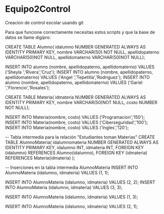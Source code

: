 # Equipo2Control
Creacion de control escolar usando git

Para que funcione correctamente necesitas estos scripts y que la base de datos se llame digipro:

CREATE TABLE Alumno(
idalumno NUMBER GENERATED ALWAYS AS IDENTITY PRIMARY KEY,
nombre VARCHAR(50) NOT NULL,
apellidopaterno VARCHAR(50)NOT NULL,
apellidomaterno VARCHAR(50)NOT NULL);

INSERT INTO alumno (nombre, apellidopaterno, apellidomaterno) VALUES ('Sheyla ','Rivera','Cruz');
INSERT INTO alumno (nombre, apellidopaterno, apellidomaterno) VALUES ('Angel ','Tepetitla','Rodriguez');
INSERT INTO alumno (nombre, apellidopaterno, apellidomaterno) VALUES ('Gariel ','Florencio','Rosales');


CREATE TABLE Materia(
idmateria NUMBER GENERATED ALWAYS AS IDENTITY PRIMARY KEY,
nombre VARCHAR(50)NOT NULL,
costo NUMBER NOT NULL);

INSERT INTO Materia(nombre, costo) VALUES ('Programacion','150');
INSERT INTO Materia(nombre, costo) VALUES ('Ciberseguridad','100');
INSERT INTO Materia(nombre, costo) VALUES ('Ingles','120');


-- Tabla intermedia para la relación "Estudiantes toman Materias"
CREATE TABLE AlumnoMateria(
    idalumnomateria NUMBER GENERATED ALWAYS AS IDENTITY PRIMARY KEY,
    idalumno INT,
    idmateria INT,
    FOREIGN KEY (idalumno) REFERENCES Alumno(idalumno),
    FOREIGN KEY (idmateria) REFERENCES Materia(idmateria)
);


-- Inserciones en la tabla intermedia AlumnoMateria
INSERT INTO AlumnoMateria (idalumno, idmateria) VALUES
(1, 1); 

INSERT INTO AlumnoMateria (idalumno, idmateria) VALUES
(2, 2); 
INSERT INTO AlumnoMateria (idalumno, idmateria) VALUES
(3, 3); 

INSERT INTO AlumnoMateria (idalumno, idmateria) VALUES
(1, 3);

INSERT INTO AlumnoMateria (idalumno, idmateria) VALUES
(2, 1); 


